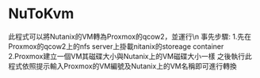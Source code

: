 # NuToKvm
此程式可以將Nutanix的VM轉為Proxmox的qcow2，並運行\n
事先步驟:
    1.先在Proxmox的qcow2上的nfs server上掛載nitanix的storeage container
    2.Proxmox建立一個VM其磁碟大小與Nutanix上的VM磁碟大小一樣
    之後執行此程式依照提示輸入Proxmox的VM編號及Nutanix上的VM名稱即可進行轉換
